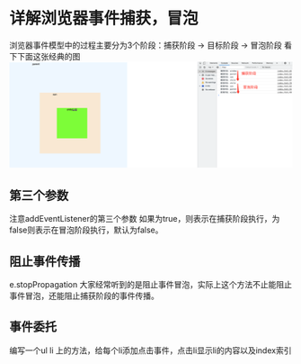 # 详解浏览器事件捕获，冒泡

浏览器事件模型中的过程主要分为3个阶段：捕获阶段 -> 目标阶段 -> 冒泡阶段
看下下面这张经典的图 
![事件传播](./assets/event.png)


## 第三个参数
注意addEventListener的第三个参数
如果为true，则表示在捕获阶段执行，为false则表示在冒泡阶段执行，默认为false。

## 阻止事件传播
e.stopPropagation
大家经常听到的是阻止事件冒泡，实际上这个方法不止能阻止事件冒泡，还能阻止捕获阶段的事件传播。

## 事件委托
编写一个ul li 上的方法，给每个li添加点击事件，点击li显示li的内容以及index索引